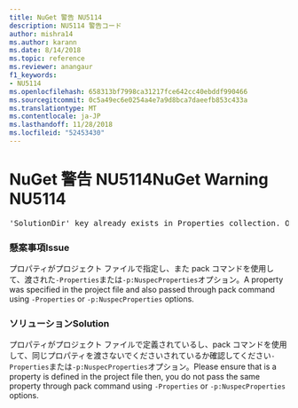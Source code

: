 ```yaml
---
title: NuGet 警告 NU5114
description: NU5114 警告コード
author: mishra14
ms.author: karann
ms.date: 8/14/2018
ms.topic: reference
ms.reviewer: anangaur
f1_keywords:
- NU5114
ms.openlocfilehash: 658313bf7998ca31217fce642cc40ebddf990466
ms.sourcegitcommit: 0c5a49ec6e0254a4e7a9d8bca7daeefb853c433a
ms.translationtype: MT
ms.contentlocale: ja-JP
ms.lasthandoff: 11/28/2018
ms.locfileid: "52453430"
---
```

# <a name="nuget-warning-nu5114"></a><span data-ttu-id="4ec84-103">NuGet 警告 NU5114</span><span class="sxs-lookup"><span data-stu-id="4ec84-103">NuGet Warning NU5114</span></span>
<pre>'SolutionDir' key already exists in Properties collection. Overriding value.</pre>

### <a name="issue"></a><span data-ttu-id="4ec84-104">懸案事項</span><span class="sxs-lookup"><span data-stu-id="4ec84-104">Issue</span></span>

<span data-ttu-id="4ec84-105">プロパティがプロジェクト ファイルで指定し、また pack コマンドを使用して、渡された`-Properties`または`-p:NuspecProperties`オプション。</span><span class="sxs-lookup"><span data-stu-id="4ec84-105">A property was specified in the project file and also passed through pack command using `-Properties` or `-p:NuspecProperties` options.</span></span> 


### <a name="solution"></a><span data-ttu-id="4ec84-106">ソリューション</span><span class="sxs-lookup"><span data-stu-id="4ec84-106">Solution</span></span>

<span data-ttu-id="4ec84-107">プロパティがプロジェクト ファイルで定義されているし、pack コマンドを使用して、同じプロパティを渡さないでくださいされているか確認してください`-Properties`または`-p:NuspecProperties`オプション。</span><span class="sxs-lookup"><span data-stu-id="4ec84-107">Please ensure that is a property is defined in the project file then, you do not pass the same property through pack command using `-Properties` or `-p:NuspecProperties` options.</span></span> 

